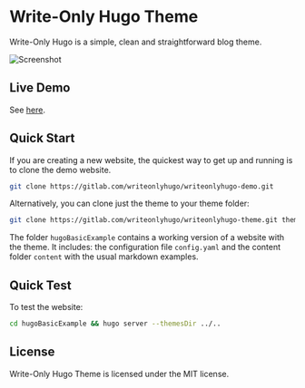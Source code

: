 # Write-Only Hugo Theme

Write-Only Hugo is a simple, clean and straightforward blog theme.

![Screenshot](https://gitlab.com/writeonlyhugo/writeonlyhugo-theme/-/raw/master/images/screenshot.png)

## Live Demo

See [here](https://writeonlyhugo.gitlab.io/writeonlyhugo-demo/).

## Quick Start

If you are creating a new website, the quickest way to get up and running is to
clone the demo website.

```bash
git clone https://gitlab.com/writeonlyhugo/writeonlyhugo-demo.git
```

Alternatively, you can clone just the theme to your theme folder:

```bash
git clone https://gitlab.com/writeonlyhugo/writeonlyhugo-theme.git themes/writeonlyhugo-theme
```

The folder `hugoBasicExample` contains a working version of a website with the
theme. It includes: the configuration file `config.yaml` and the content folder
`content` with the usual markdown examples.

## Quick Test

To test the website:

```bash
cd hugoBasicExample && hugo server --themesDir ../..
```

## License 

Write-Only Hugo Theme is licensed under the MIT license.
